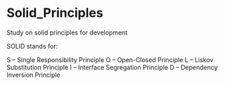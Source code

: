 # Solid_Principles
Study on solid principles for development

SOLID stands for:

S – Single Responsibility Principle
O – Open-Closed Principle
L – Liskov Substitution Principle
I – Interface Segregation Principle
D – Dependency Inversion Principle
